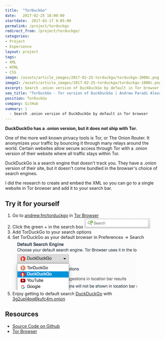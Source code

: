 ```yaml
---
title:  "TorDuckGo"
date:   2017-02-25 18:00:00
startdate:  2017-02-17 9:05:00
permalink: /project/torduckgo
redirect_from: /project/torduckgo/
categories:
- Project
- Experience
layout: project
tags:
- XML
- HTML
- CSS
image: /assets/article_images/2017-02-25-torduckgo/torduckgo-2000c.png
image2: /assets/article_images/2017-02-25-torduckgo/torduckgo-1000c.png
excerpt: Search .onion version of DuckDuckGo by default in Tor browser.
seo_title: "TorDuckGo - Tor version of DuckDuckGo | Andrew Paradi Alexander"
position: TorDuckGo
company: GitHub
summary: |
  - Search .onion version of DuckDuckGo by default in Tor browser
---
```


**DuckDuckGo has a .onion version, but it does not ship with Tor.**

One of the more well known privacy tools is Tor, or The Onion Router. It anonymizes your traffic by bouncing it through many relays around the world. Certain websites allow secure access through Tor with a .onion version of their website where all traffic stays within Tor.

DuckDuckGo is a search engine that doesn't track you. They have a .onion version of their site, but it doesn't come bundled in the browser's choice of search engines.

I did the research to create and embed the XML so you can go to a single website in Tor browser and add it to your search bar.

Try it for yourself
---
1. Go to [andrew.fm/torduckgo](/torduckgo/) in [Tor Browser](https://www.torproject.org/projects/torbrowser.html)
2. Click the green + in the search box
![](/assets/article_images/2017-02-25-torduckgo/green-search.png)
3. Add TorDuckGo to your search options
4. Set TorDuckGo as your default browser in Preferences -> Search
![](/assets/article_images/2017-02-25-torduckgo/choose-default-search.png)
5. Enjoy getting to default search [DuckDuckGo](https://duckduckgo.com) with [3g2upl4pq6kufc4m.onion](https://3g2upl4pq6kufc4m.onion/)

Resources
---
- [Source Code on Github](https://github.com/adrw/torduckgo)
- [Tor Browser](https://www.torproject.org/projects/torbrowser.html)
